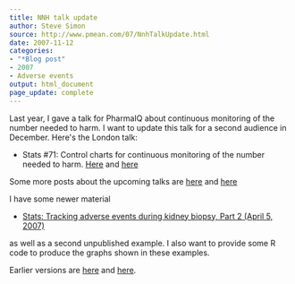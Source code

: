 ```yaml
---
title: NNH talk update
author: Steve Simon
source: http://www.pmean.com/07/NnhTalkUpdate.html
date: 2007-11-12
categories:
- "*Blog post"
- 2007
- Adverse events
output: html_document
page_update: complete
---
```


Last year, I gave a talk for PharmaIQ about continuous monitoring of the number needed to harm. I want to update this talk for a second audience in December. Here's the London talk:

+ Stats #71: Control charts for continuous monitoring of the number needed to harm. [Here][sim3] and [here][sim4]


Some more posts about the upcoming talks are [here][sim5] and [here][sim6]

I have some newer material

+ [Stats: Tracking adverse events during kidney biopsy, Part 2 (April 5, 2007)][sim7]

as well as a second unpublished example. I also want to provide some R code to produce the graphs shown in these examples.

Earlier versions are [here][sim1] and [here][sim2].

[sim1]: http://www.pmean.com/07/NnhTalkUpdate.html
[sim2]: http://new.pmean.com/NnhTalkUpdate/
[sim3]: http://new.pmean.com/conferencematerials/
[sim4]: http://new.pmean.com/continuousmonitoringnnh/
[sim5]: http://new.pmean.com/pharmaiqtalks/
[sim6]: http://new.pmean.com/conferencematerials/
[sim7]: http://www.pmean.com/07/TrackingAdverseEventsPart2.html
